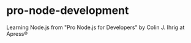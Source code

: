pro-node-development
====================
Learning Node.js from "Pro Node.js for Developers" by Colin J. Ihrig at Apress®
